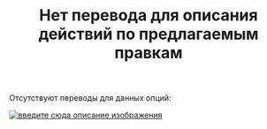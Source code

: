 ﻿---
title: "Нет перевода для описания действий по предлагаемым правкам"
se.owner.user_id: 238742
se.owner.display_name: "Andrew"
se.owner.link: "https://ru.meta.stackoverflow.com/users/238742/andrew"
se.link: "https://ru.meta.stackoverflow.com/questions/11715/%d0%9d%d0%b5%d1%82-%d0%bf%d0%b5%d1%80%d0%b5%d0%b2%d0%be%d0%b4%d0%b0-%d0%b4%d0%bb%d1%8f-%d0%be%d0%bf%d0%b8%d1%81%d0%b0%d0%bd%d0%b8%d1%8f-%d0%b4%d0%b5%d0%b9%d1%81%d1%82%d0%b2%d0%b8%d0%b9-%d0%bf%d0%be-%d0%bf%d1%80%d0%b5%d0%b4%d0%bb%d0%b0%d0%b3%d0%b0%d0%b5%d0%bc%d1%8b%d0%bc-%d0%bf%d1%80%d0%b0%d0%b2%d0%ba%d0%b0%d0%bc"
se.question_id: 11715
se.post_type: question
---
<p>Отсутствуют переводы для данных опций:</p>
<p><a href="https://i.stack.imgur.com/xHKRz.png" rel="nofollow noreferrer"><img src="https://i.stack.imgur.com/xHKRz.png" alt="введите сюда описание изображения" /></a></p>

